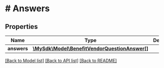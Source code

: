 # # Answers

## Properties

Name | Type | Description | Notes
------------ | ------------- | ------------- | -------------
**answers** | [**\MySdk\Model\BenefitVendorQuestionAnswer[]**](BenefitVendorQuestionAnswer.md) |  | [optional]

[[Back to Model list]](../../README.md#models) [[Back to API list]](../../README.md#endpoints) [[Back to README]](../../README.md)
